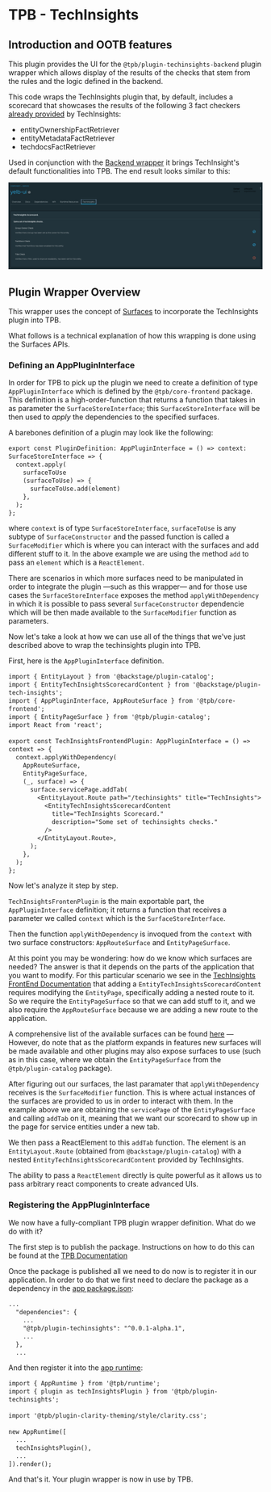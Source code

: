 # TPB - TechInsights

## Introduction and OOTB features

This plugin provides the UI for the `@tpb/plugin-techinsights-backend` plugin wrapper which allows display of the results of the checks that stem from the rules and the logic defined in the backend.

This code wraps the TechInsights plugin that, by default, includes a scorecard that showcases the results of the following 3 fact checkers [already provided](https://github.com/backstage/backstage/tree/master/plugins/tech-insights-backend#included-factretrievers) by TechInsights:

- entityOwnershipFactRetriever
- entityMetadataFactRetriever
- techdocsFactRetriever

Used in conjunction with the [Backend wrapper](../tpb-techinsights-backend/) it brings TechInsight's default functionalities into TPB. The end result looks similar to this:

![TechInsights Entity Scorecard](./docs/techinsights-scorecard.png)

## Plugin Wrapper Overview

This wrapper uses the concept of [Surfaces](https://gitlab.eng.vmware.com/esback/core#frontend-plugins) to incorporate the TechInsights plugin into TPB.

What follows is a technical explanation of how this wrapping is done using the Surfaces APIs.

### Defining an AppPluginInterface

In order for TPB to pick up the plugin we need to create a definition of type `AppPluginInterface` which is defined by the `@tpb/core-frontend` package.
This definition is a high-order-function that returns a function that takes in as parameter the `SurfaceStoreInterface`; this `SurfaceStoreInterface` will be then used to _apply_ the dependencies to the specified surfaces.

A barebones definition of a plugin may look like the following:

```
export const PluginDefinition: AppPluginInterface = () => context: SurfaceStoreInterface => {
  context.apply(
    surfaceToUse
    (surfaceToUse) => {
      surfaceToUse.add(element)
    },
  );
};

```

where `context` is of type `SurfaceStoreInterface`, `surfaceToUse` is any subtype of `SurfaceConstructor` and the passed function is called a `SurfaceModifier` which is where you can interact with the surfaces and add different stuff to it. In the above example we are using the method `add` to pass an `element` which is a `ReactElement`.

There are scenarios in which more surfaces need to be manipulated in order to integrate the plugin —such as this wrapper— and for those use cases the `SurfaceStoreInterface` exposes the method `applyWithDependency` in which it is possible to pass several `SurfaceConstructor` dependencie which will be then made available to the `SurfaceModifier` function as parameters.

Now let's take a look at how we can use all of the things that we've just described above to wrap the techinsights plugin into TPB.

First, here is the `AppPluginInterface` definition.

```
import { EntityLayout } from '@backstage/plugin-catalog';
import { EntityTechInsightsScorecardContent } from '@backstage/plugin-tech-insights';
import { AppPluginInterface, AppRouteSurface } from '@tpb/core-frontend';
import { EntityPageSurface } from '@tpb/plugin-catalog';
import React from 'react';

export const TechInsightsFrontendPlugin: AppPluginInterface = () => context => {
  context.applyWithDependency(
    AppRouteSurface,
    EntityPageSurface,
    (_, surface) => {
      surface.servicePage.addTab(
        <EntityLayout.Route path="/techinsights" title="TechInsights">
          <EntityTechInsightsScorecardContent
            title="TechInsights Scorecard."
            description="Some set of techinsights checks."
          />
        </EntityLayout.Route>,
      );
    },
  );
};

```

Now let's analyze it step by step.

`TechInsightsFrontenPlugin` is the main exportable part, the `AppPluginInterface` definition; it returns a function that receives a parameter we called `context` which is the `SurfaceStoreInterface`.

Then the function `applyWithDependency` is invoqued from the `context` with two surface constructors: `AppRouteSurface` and `EntityPageSurface`.

At this point you may be wondering: how do we know which surfaces are needed?
The answer is that it depends on the parts of the application that you want to modify. For this particular scenario we see in the [TechInsights FrontEnd Documentation](https://github.com/backstage/backstage/blob/master/plugins/tech-insights/README.md#add-boolean-checks-overview-scorecards-page-to-the-entitypage) that adding a `EntityTechInsightsScorecardContent` requires modifying the `EntityPage`, specifically adding a nested route to it. So we require the `EntityPageSurface` so that we can add stuff to it, and we also require the `AppRouteSurface` because we are adding a new route to the application.

A comprehensive list of the available surfaces can be found [here](https://gitlab.eng.vmware.com/esback/core/-/blob/main/README.md) — However, do note that as the platform expands in features new surfaces will be made available and other plugins may also expose surfaces to use (such as in this case, where we obtain the `EntityPageSurface` from the `@tpb/plugin-catalog` package).

After figuring out our surfaces, the last paramater that `applyWithDependency` receives is the `SurfaceModifier` function. This is where actual instances of the surfaces are provided to us in order to interact with them. In the example above we are obtaining the `servicePage` of the `EntityPageSurface` and calling `addTab` on it, meaning that we want our scorecard to show up in the page for service entities under a new tab.

We then pass a ReactElement to this `addTab` function. The element is an `EntityLayout.Route` (obtained from `@backstage/plugin-catalog`) with a nested `EntityTechInsightsScorecardContent` provided by TechInsights.

The ability to pass a `ReactElement` directly is quite powerful as it allows us to pass arbitrary react components to create advanced UIs.

### Registering the AppPluginInterface

We now have a fully-compliant TPB plugin wrapper definition. What do we do with it?

The first step is to publish the package. Instructions on how to do this can be found at the [TPB Documentation](https://gitlab.eng.vmware.com/esback/core/-/blob/main/README.md#packaging-and-publishing)

Once the package is published all we need to do now is to register it in our application.
In order to do that we first need to declare the package as a dependency in the [app package.json](../../packages/app/package.json):

```
...
  "dependencies": {
    ...
    "@tpb/plugin-techinsights": "^0.0.1-alpha.1",
    ...
  },
  ...
```

And then register it into the [app runtime](../../packages/app/src/index.tsx):

```
import { AppRuntime } from '@tpb/runtime';
import { plugin as techInsightsPlugin } from '@tpb/plugin-techinsights';

import '@tpb/plugin-clarity-theming/style/clarity.css';

new AppRuntime([
  ...
  techInsightsPlugin(),
  ...
]).render();
```

And that's it.
Your plugin wrapper is now in use by TPB.
